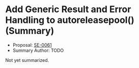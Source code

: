 # Add Generic Result and Error Handling to autoreleasepool() (Summary)

* Proposal: [SE-0061](https://github.com/apple/swift-evolution/blob/main/proposals/0061-autoreleasepool-signature.md)
* Summary Author: TODO

Not yet summarized.
